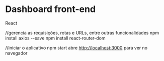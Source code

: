 # Dashboard front-end

React

//gerencia as requisições, rotas e URLs, entre outras funcionalidades
npm install axios --save
npm install react-router-dom

//iniciar o aplicativo
npm start
abre [http://localhost:3000](http://localhost:3000) para ver no navegador